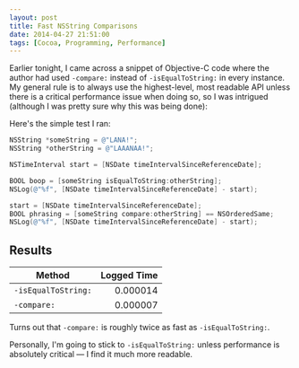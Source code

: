 ```yaml
---
layout: post
title: Fast NSString Comparisons
date: 2014-04-27 21:51:00
tags: [Cocoa, Programming, Performance]
---
```


Earlier tonight, I came across a snippet of Objective-C code where the author had used `-compare:` instead of `-isEqualToString:` in every instance. My general rule is to always use the highest-level, most readable API unless there is a critical performance
issue when doing so, so I was intrigued (although I was pretty sure why this was being done):

Here's the simple test I ran:
```objective-c
NSString *someString = @"LANA!";
NSString *otherString = @"LAAANAA!";

NSTimeInterval start = [NSDate timeIntervalSinceReferenceDate];

BOOL boop = [someString isEqualToString:otherString];
NSLog(@"%f", [NSDate timeIntervalSinceReferenceDate] - start);

start = [NSDate timeIntervalSinceReferenceDate];
BOOL phrasing = [someString compare:otherString] == NSOrderedSame;
NSLog(@"%f", [NSDate timeIntervalSinceReferenceDate] - start);
```

## Results

| Method | Logged Time |
|--------|--------:|
| `-isEqualToString:` | 0.000014 |
| `-compare:` | 0.000007 |

Turns out that `-compare:` is roughly twice as fast as `-isEqualToString:`.

Personally, I'm going to stick to `-isEqualToString:` unless performance is absolutely critical — I find it much more readable.

